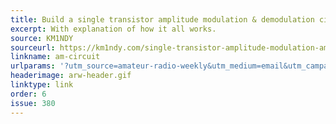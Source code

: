 ```yaml
---
title: Build a single transistor amplitude modulation & demodulation circuit
excerpt: With explanation of how it all works.
source: KM1NDY
sourceurl: https://km1ndy.com/single-transistor-amplitude-modulation-am-demodulation-circuit/
linkname: am-circuit
urlparams: '?utm_source=amateur-radio-weekly&utm_medium=email&utm_campaign=newsletter'
headerimage: arw-header.gif
linktype: link
order: 6
issue: 380
---
```

